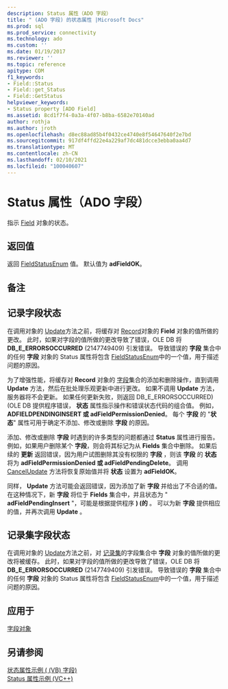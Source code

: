 ```yaml
---
description: Status 属性（ADO 字段）
title: " (ADO 字段) 的状态属性 |Microsoft Docs"
ms.prod: sql
ms.prod_service: connectivity
ms.technology: ado
ms.custom: ''
ms.date: 01/19/2017
ms.reviewer: ''
ms.topic: reference
apitype: COM
f1_keywords:
- Field::Status
- Field::get_Status
- Field::GetStatus
helpviewer_keywords:
- Status property [ADO Field]
ms.assetid: 8cd1f7f4-0a3a-4f07-b8ba-6582e70140ad
author: rothja
ms.author: jroth
ms.openlocfilehash: d8ec88ad85b4f0432ce4740e8f54647640f2e7bd
ms.sourcegitcommit: 917df4ffd22e4a229af7dc481dcce3ebba0aa4d7
ms.translationtype: MT
ms.contentlocale: zh-CN
ms.lasthandoff: 02/10/2021
ms.locfileid: "100040607"
---
```

# <a name="status-property-ado-field"></a>Status 属性（ADO 字段）
指示 [Field](./field-object.md) 对象的状态。  
  
## <a name="return-value"></a>返回值  
 返回 [FieldStatusEnum](./fieldstatusenum.md) 值。 默认值为 **adFieldOK**。  
  
## <a name="remarks"></a>备注  
  
## <a name="record-field-status"></a>记录字段状态  
 在调用对象的 [Update](./update-method.md)方法之前，将缓存对 [Record](./record-object-ado.md)对象的 **Field** 对象的值所做的更改。 此时，如果对字段的值所做的更改导致了错误，OLE DB 将 **DB_E_ERRORSOCCURRED** (2147749409) 引发错误。 导致错误的 **字段** 集合中的任何 **字段** 对象的 Status 属性将包含 [FieldStatusEnum](./fieldstatusenum.md)中的一个值，用于描述问题的原因。  
  
 为了增强性能，将缓存对 **Record** 对象的 [字段](./fields-collection-ado.md)集合的添加和删除操作，直到调用 **Update** 方法，然后在批处理乐观更新中进行更改。 如果不调用 **Update** 方法，服务器将不会更新。 如果任何更新失败，则返回 DB_E_ERRORSOCCURRED)  (OLE DB 提供程序错误， **状态** 属性指示操作和错误状态代码的组合值。 例如， **ADFIELDPENDINGINSERT 或 adFieldPermissionDenied**。 每个 **字段** 的 "**状态**" 属性可用于确定不添加、修改或删除 **字段** 的原因。  
  
 添加、修改或删除 **字段** 时遇到的许多类型的问题都通过 **Status** 属性进行报告。 例如，如果用户删除某个 **字段**，则会将其标记为从 **Fields** 集合中删除。 如果后续的 **更新** 返回错误，因为用户试图删除其没有权限的 **字段** ，则该 **字段** 的 **状态** 将为 **adFieldPermissionDenied 或 adFieldPendingDelete**。 调用 [CancelUpdate](./cancelupdate-method-ado.md) 方法将恢复原始值并将 **状态** 设置为 **adFieldOK**。  
  
 同样， **Update** 方法可能会返回错误，因为添加了新 **字段** 并给出了不合适的值。 在这种情况下，新 **字段** 将位于 **Fields** 集合中，并且状态为 " **adFieldPendingInsert** "，可能是根据提供程序 **)  (的** 。 可以为新 **字段** 提供相应的值，并再次调用 **Update** 。  
  
## <a name="recordset-field-status"></a>记录集字段状态  
 在调用对象的 [Update](./update-method.md)方法之前，对 [记录集](./recordset-object-ado.md)的字段集合中 **字段** 对象的值所做的更改将被缓存。 此时，如果对字段的值所做的更改导致了错误，OLE DB 将 **DB_E_ERRORSOCCURRED** (2147749409) 引发错误。 导致错误的 **字段** 集合中的任何 **字段** 对象的 Status 属性将包含 [FieldStatusEnum](./fieldstatusenum.md)中的一个值，用于描述问题的原因。  
  
## <a name="applies-to"></a>应用于  
 [字段对象](./field-object.md)  
  
## <a name="see-also"></a>另请参阅  
 [状态属性示例 ( (VB) 字段) ](./status-property-example-field-vb.md)   
 [Status 属性示例 (VC++)](./status-property-example-vc.md)